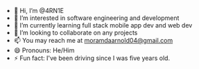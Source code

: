 - 👋 Hi, I’m @4RN1E
- 👀 I’m interested in software engineering and development
- 🌱 I’m currently learning full stack mobile app dev and web dev
- 💞️ I’m looking to collaborate on any projects
- 📫 You may reach me at moramdaarnold04@gmail.com
- 😄 Pronouns: He/Him
- ⚡ Fun fact: I've been driving since I was five years old.

<!---
4RN1E/4RN1E is a ✨ special ✨ repository because its `README.md` (this file) appears on your GitHub profile.
You can click the Preview link to take a look at your changes.
--->
